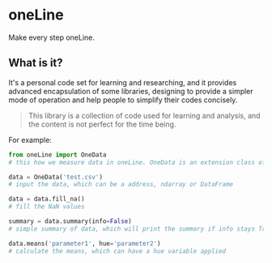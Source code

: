 # oneLine

 Make every step oneLine. 

## What is it?

It's a personal code set for learning and researching, and it provides advanced encapsulation of some libraries, designing to provide a simpler mode of operation and help people to simplify their codes concisely.

> This library is a collection of code used for learning and analysis, and the content is not perfect for the time being.

For example:

```python
from oneLine import OneData
# this how we measure data in oneLine. OneData is an extension class of DataFrame.

data = OneData('test.csv')
# input the data, which can be a address, ndarray or DataFrame

data = data.fill_na()
# fill the NaN values

summary = data.summary(info=False)
# simple summary of data, which will print the summary if info stays True

data.means('parameter1', hue='parameter2')
# calculate the means, which can have a hue variable applied
```

